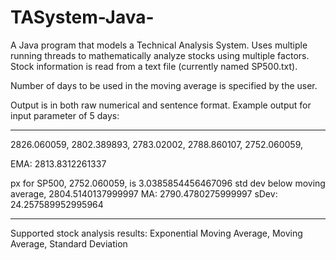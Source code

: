 # TASystem-Java-

A Java program that models a Technical Analysis System. Uses multiple running threads to mathematically analyze stocks using multiple factors. Stock information is read from a text file (currently named SP500.txt).

Number of days to be used in the moving average is specified by the user.

Output is in both raw numerical and sentence format. 
Example output for input parameter of 5 days:
- - - - - - - - - - - - - - - -
2826.060059, 2802.389893, 2783.02002, 2788.860107, 2752.060059, 

EMA: 2813.8312261337

px for SP500, 2752.060059, is 3.0385854456467096 std dev below moving average, 2804.5140137999997
MA: 2790.4780275999997
sDev: 24.257589952995964
- - - - - - - - - - - - - - - -
Supported stock analysis results: Exponential Moving Average, Moving Average, Standard Deviation

